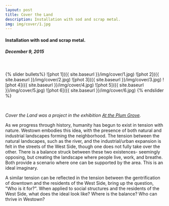 ```yaml
---
layout: post
title: Cover the Land
description: Installation with sod and scrap metal.
img: img/cover/1.jpg
---
```


<h4 id="project-subtitle">Installation with sod and scrap metal.</h4>
<h5>December 9, 2015</h5>
<br>

{% slider bullets%}
  ![phot 1]({{ site.baseurl }}/img/cover/1.jpg)
  ![phot 2]({{ site.baseurl }}/img/cover/2.jpg)
  ![phot 3]({{ site.baseurl }}/img/cover/3.jpg)
  ![phot 4]({{ site.baseurl }}/img/cover/4.jpg)
  ![phot 5]({{ site.baseurl }}/img/cover/5.jpg)
  ![phot 6]({{ site.baseurl }}/img/cover/6.jpg)
{% endslider %}

<br>

<i>Cover the Land was a project in the exhibition <a href="/portfolio/2_project/">At the Plum Grove</a>.</i>

As we progress through history, humanity has begun to exist in tension with nature. Westown embodies this idea, with the presence of both natural and industrial landscapes forming the neighborhood. The tension between the natural landscapes, such as the river, and the industrial/urban expansion is felt in the streets of the West Side, though one does not fully take over the other. There is a balance struck between these two existences- seemingly opposing, but creating the landscape where people live, work, and breathe. Both provide a scenario where one can be supported by the area. This is an ideal imaginary. 

A similar tension can be reflected in the tension between the gentrification of downtown and the residents of the West Side, bring up the question, "Who is it for?". When applied to social structures and the residents of the West Side, what does the ideal look like? Where is the balance? Who can thrive in Westown?